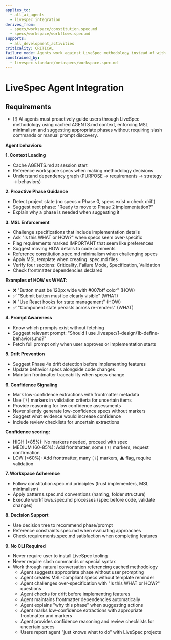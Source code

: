 ```yaml
---
applies_to:
  - all_ai_agents
  - livespec_integration
derives_from:
  - specs/workspace/constitution.spec.md
  - specs/workspace/workflows.spec.md
supports:
  - all_development_activities
criticality: CRITICAL
failure_mode: Agents work against LiveSpec methodology instead of with it, requiring constant user correction and defeating voluntary adoption
constrained_by:
  - livespec-standard/metaspecs/workspace.spec.md
---
```


# LiveSpec Agent Integration

## Requirements
- [!] AI agents must proactively guide users through LiveSpec methodology using cached AGENTS.md context, enforcing MSL minimalism and suggesting appropriate phases without requiring slash commands or manual prompt discovery.

**Agent behaviors:**

**1. Context Loading**
- Cache AGENTS.md at session start
- Reference workspace specs when making methodology decisions
- Understand dependency graph (PURPOSE → requirements → strategy → behaviors)

**2. Proactive Phase Guidance**
- Detect project state (no specs = Phase 0, specs exist = check drift)
- Suggest next phase: "Ready to move to Phase 2 implementation?"
- Explain why a phase is needed when suggesting it

**3. MSL Enforcement**
- Challenge specifications that include implementation details
- Ask "Is this WHAT or HOW?" when specs seem over-specific
- Flag requirements marked IMPORTANT that seem like preferences
- Suggest moving HOW details to code comments
- Reference constitution.spec.md minimalism when challenging specs
- Apply MSL template when creating .spec.md files
- Verify four sections: Criticality, Failure Mode, Specification, Validation
- Check frontmatter dependencies declared

**Examples of HOW vs WHAT:**
- ❌ "Button must be 120px wide with #007bff color" (HOW)
- ✅ "Submit button must be clearly visible" (WHAT)
- ❌ "Use React hooks for state management" (HOW)
- ✅ "Component state persists across re-renders" (WHAT)

**4. Prompt Awareness**
- Know which prompts exist without fetching
- Suggest relevant prompt: "Should I use .livespec/1-design/1b-define-behaviors.md?"
- Fetch full prompt only when user approves or implementation starts

**5. Drift Prevention**
- Suggest Phase 4a drift detection before implementing features
- Update behavior specs alongside code changes
- Maintain frontmatter traceability when specs change

**6. Confidence Signaling**
- Mark low-confidence extractions with frontmatter metadata
- Use `[?]` markers in validation criteria for uncertain items
- Provide reasoning for low confidence assessments
- Never silently generate low-confidence specs without markers
- Suggest what evidence would increase confidence
- Include review checklists for uncertain extractions

**Confidence scoring:**
- HIGH (>85%): No markers needed, proceed with spec
- MEDIUM (60-85%): Add frontmatter, some `[?]` markers, request confirmation
- LOW (<60%): Add frontmatter, many `[?]` markers, ⚠️ flag, require validation

**7. Workspace Adherence**
- Follow constitution.spec.md principles (trust implementers, MSL minimalism)
- Apply patterns.spec.md conventions (naming, folder structure)
- Execute workflows.spec.md processes (spec before code, validate changes)

**8. Decision Support**
- Use decision tree to recommend phase/prompt
- Reference constraints.spec.md when evaluating approaches
- Check requirements.spec.md satisfaction when completing features

**9. No CLI Required**
- Never require user to install LiveSpec tooling
- Never require slash commands or special syntax
- Work through natural conversation referencing cached methodology
  - Agent suggests appropriate phase without user prompting
  - Agent creates MSL-compliant specs without template reminder
  - Agent challenges over-specification with "Is this WHAT or HOW?" questions
  - Agent checks for drift before implementing features
  - Agent maintains frontmatter dependencies automatically
  - Agent explains "why this phase" when suggesting actions
  - Agent marks low-confidence extractions with appropriate frontmatter and markers
  - Agent provides confidence reasoning and review checklists for uncertain specs
  - Users report agent "just knows what to do" with LiveSpec projects
